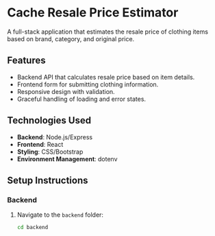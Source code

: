 # Cache Resale Price Estimator

A full-stack application that estimates the resale price of clothing items based on brand, category, and original price.

## Features
- Backend API that calculates resale price based on item details.
- Frontend form for submitting clothing information.
- Responsive design with validation.
- Graceful handling of loading and error states.

## Technologies Used
- **Backend**: Node.js/Express
- **Frontend**: React
- **Styling**: CSS/Bootstrap
- **Environment Management**: dotenv

## Setup Instructions

### Backend
1. Navigate to the `backend` folder:
   ```bash
   cd backend